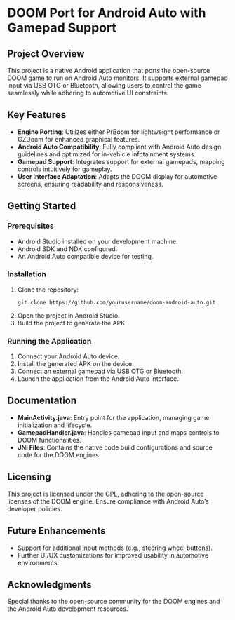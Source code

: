 # DOOM Port for Android Auto with Gamepad Support

## Project Overview
This project is a native Android application that ports the open-source DOOM game to run on Android Auto monitors. It supports external gamepad input via USB OTG or Bluetooth, allowing users to control the game seamlessly while adhering to automotive UI constraints.

## Key Features
- **Engine Porting**: Utilizes either PrBoom for lightweight performance or GZDoom for enhanced graphical features.
- **Android Auto Compatibility**: Fully compliant with Android Auto design guidelines and optimized for in-vehicle infotainment systems.
- **Gamepad Support**: Integrates support for external gamepads, mapping controls intuitively for gameplay.
- **User Interface Adaptation**: Adapts the DOOM display for automotive screens, ensuring readability and responsiveness.

## Getting Started

### Prerequisites
- Android Studio installed on your development machine.
- Android SDK and NDK configured.
- An Android Auto compatible device for testing.

### Installation
1. Clone the repository:
   ```
   git clone https://github.com/yourusername/doom-android-auto.git
   ```
2. Open the project in Android Studio.
3. Build the project to generate the APK.

### Running the Application
1. Connect your Android Auto device.
2. Install the generated APK on the device.
3. Connect an external gamepad via USB OTG or Bluetooth.
4. Launch the application from the Android Auto interface.

## Documentation
- **MainActivity.java**: Entry point for the application, managing game initialization and lifecycle.
- **GamepadHandler.java**: Handles gamepad input and maps controls to DOOM functionalities.
- **JNI Files**: Contains the native code build configurations and source code for the DOOM engines.

## Licensing
This project is licensed under the GPL, adhering to the open-source licenses of the DOOM engine. Ensure compliance with Android Auto’s developer policies.

## Future Enhancements
- Support for additional input methods (e.g., steering wheel buttons).
- Further UI/UX customizations for improved usability in automotive environments.

## Acknowledgments
Special thanks to the open-source community for the DOOM engines and the Android Auto development resources.